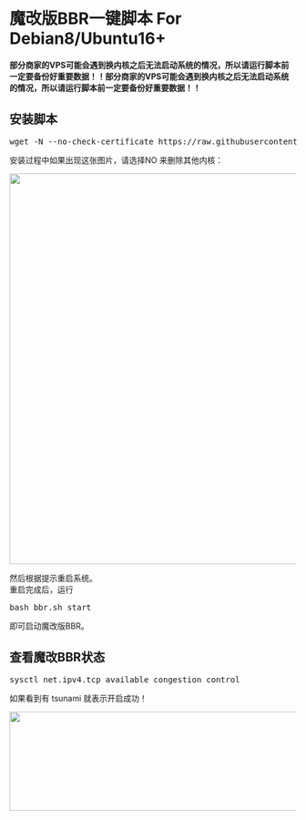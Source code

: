 <a><h1>魔改版BBR一键脚本 For Debian8/Ubuntu16+</a></h1> 
<strong>部分商家的VPS可能会遇到换内核之后无法启动系统的情况，所以请运行脚本前一定要备份好重要数据！！部分商家的VPS可能会遇到换内核之后无法启动系统的情况，所以请运行脚本前一定要备份好重要数据！！</strong>
<h2 id="安装脚本">安装脚本</h2>
<pre class="prettyprint linenums" >
wget -N --no-check-certificate https://raw.githubusercontent.com/FunctionClub/YankeeBBR/master/bbr.sh &amp;&amp; bash bbr.sh install</pre>
安装过程中如果出现这张图片，请选择NO 来删除其他内核：</p>
<img class="aligncenter size-full wp-image-106" src="https://cdn.ylws.me/usr/uploads/2017/06/3363374172.png" width="1037" height="686" /></p>
<p>然后根据提示重启系统。<br />
重启完成后，运行</p>
<pre class="prettyprint linenums" >
bash bbr.sh start
</pre>
<p>即可启动魔改版BBR。</p>
<h2 id="查看魔改BBR状态">查看魔改BBR状态</h2>
<pre class="prettyprint linenums" >
sysctl net.ipv4.tcp_available_congestion_control
</pre>
<p>如果看到有 tsunami 就表示开启成功！</p>
<p><img class="aligncenter size-full wp-image-107" src="http://letvps.com/wp-content/uploads/2017/07/2017070602263391.png" width="1009" height="174" /></p>
